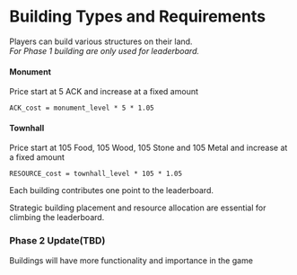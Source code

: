 # Building Types and Requirements <!-- {docsify-ignore-all} -->

Players can build various structures on their land.\
_For Phase 1 building are only used for leaderboard._

#### Monument

Price start at 5 ACK and increase at a fixed amount

```
ACK_cost = monument_level * 5 * 1.05
```

#### Townhall

Price start at 105 Food, 105 Wood, 105 Stone and 105 Metal and increase at a fixed amount

```
RESOURCE_cost = townhall_level * 105 * 1.05
```

Each building contributes one point to the leaderboard.&#x20;

Strategic building placement and resource allocation are essential for climbing the leaderboard.

### **Phase 2 Update(TBD)**

Buildings will have more functionality and importance in the game
